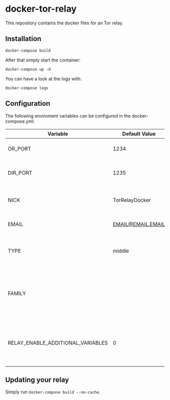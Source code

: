 # docker-tor-relay

This repository contains the docker files for an Tor relay.

## Installation

`docker-compose build`

After that simply start the container:

`docker-compose up -d`

You can have a look at the logs with:

`docker-compose logs`

## Configuration

The following enviroment variables can be configured in the docker-compose.yml:

| Variable                          | Default Value    | Meaning                                                           |
|-----------------------------------|------------------|-------------------------------------------------------------------|
| OR_PORT                           | 1234             | Specifies the Tor port                                            |
| DIR_PORT                          | 1235             | Specifies the Tor directory port                                  |
| NICK                              | TorRelayDocker   | Specifies the Nickname of the relay                               |
| EMAIL                             | EMAIL@EMAIL.EMAIL| Specifies the contact email                                       |
| TYPE                              | middle           | Choose between `middle`, `reduced-exit`, `exit`                   |
| FAMILY                            |                  | Specify fingerprints for your other relays here. Separate with `,`|
| RELAY_ENABLE_ADDITIONAL_VARIABLES | 0                | Set it to 1 to specify more variables with `RELAY__` as prefix     |

## Updating your relay
Simply run `docker-compose build --no-cache`.
